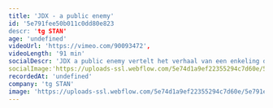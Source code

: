 ```yaml
---
title: 'JDX - a public enemy'
id: '5e791fee50b011c0dd80e823
descr: 'tg STAN'
age: 'undefined'
videoUrl: 'https://vimeo.com/90093472',
videoLength: '91 min'
socialDescr: 'JDX a public enemy vertelt het verhaal van een enkeling die tegenover een maatschappelijke en politieke meerderheid staat. Een dokter ontdekt dat het water in het nieuwe kuuroord ernstig vervuild is. Zijn broer, de burgemeester van de stad, weigert op te treden wegens de zware financiële gevolgen die dat zou hebben. Uiteindelijk wordt de dokter als een vijand van het volk gebrandmerkt, want de bevolking denkt dat haar welvaart bedreigd wordt. De rol van de media en de valkuilen van de democratie worden uitvoerig belicht. In agitpropstijl stelt de voorstelling het totaal gebrek aan oprechtheid in een democratie aan de kaak, het gesjoemel, de leugens en intimidatie, het bedrog van de bevolking en de onverdraagzaamheid.'
socialImage:'https://uploads-ssl.webflow.com/5e74d1a9ef22355294c7d60e/5e791ea06b850ef371dd7ffa_JDX%20F00035.jpg'
recordedAt: 'undefined'
company: 'tg STAN'
image: 'https://uploads-ssl.webflow.com/5e74d1a9ef22355294c7d60e/5e791ea06b850ef371dd7ffa_JDX%20F00035.jpg'
---
```

